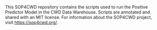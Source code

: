 This SOP4CWD repository contains the scripts used to run the Positive Predictor Model in the CWD Data Warehouse. Scripts are annotated and shared with an MIT license. For information about the SOP4CWD project, visit https://sop4cwd.org/.
